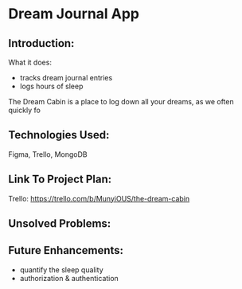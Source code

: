 # Dream Journal App

## Introduction:
What it does:
- tracks dream journal entries
- logs hours of sleep

The Dream Cabin is a place to log down all your dreams, as we often quickly fo

## Technologies Used:
Figma, Trello, MongoDB

## Link To Project Plan:

Trello: https://trello.com/b/MunyiOUS/the-dream-cabin

## Unsolved Problems:

## Future Enhancements:
- quantify the sleep quality
- authorization & authentication 